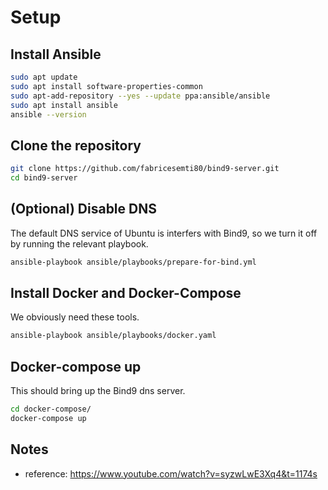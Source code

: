 # Setup


## Install Ansible

```sh
sudo apt update
sudo apt install software-properties-common
sudo apt-add-repository --yes --update ppa:ansible/ansible
sudo apt install ansible
ansible --version
```

## Clone the repository

```sh
git clone https://github.com/fabricesemti80/bind9-server.git
cd bind9-server
```

## (Optional) Disable DNS

The default DNS service of Ubuntu is interfers with Bind9, so we turn it off by running the relevant playbook.

```sh
ansible-playbook ansible/playbooks/prepare-for-bind.yml
```

## Install Docker and Docker-Compose

We obviously need these tools.

```sh
ansible-playbook ansible/playbooks/docker.yaml
```

## Docker-compose up

This should bring up the Bind9 dns server.
```sh
cd docker-compose/
docker-compose up
```

## Notes

- reference: <https://www.youtube.com/watch?v=syzwLwE3Xq4&t=1174s>